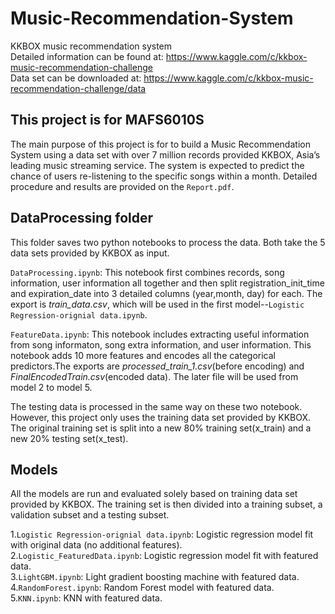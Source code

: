 # Music-Recommendation-System
KKBOX music recommendation system   
Detailed information can be found at: https://www.kaggle.com/c/kkbox-music-recommendation-challenge    
Data set can be downloaded at: https://www.kaggle.com/c/kkbox-music-recommendation-challenge/data


## This project is for MAFS6010S
The main purpose of this project is for to build a Music Recommendation System using a data set with over 7 million records provided KKBOX, Asia’s leading music streaming service. The system is expected to predict the chance of users re-listening to the specific songs within a month. Detailed procedure and results are provided on the `Report.pdf`.


        
## DataProcessing folder 
This folder saves two python notebooks to process the data. Both take the 5 data sets provided by KKBOX as input.   
  
`DataProcessing.ipynb`: This notebook first combines records, song information, user information all together and then split  registration_init_time and expiration_date into 3 detailed columns (year,month, day) for each. The export is *train_data.csv*, which will be used in the first model--`Logistic Regression-orignial data.ipynb`. 
  
`FeatureData.ipynb`: This notebook includes extracting useful information from song informaton, song extra information, and user information. This notebook adds 10 more features and encodes all the categorical predictors.The exports are *processed_train_1.csv*(before encoding) and *FinalEncodedTrain.csv*(encoded data). The later file will be used from model 2 to model 5.  
  
The testing data is processed in the same way on these two notebook. However, this project only uses the training data set provided by KKBOX. The original training set is split into a new 80% training set(x_train) and a new 20% testing set(x_test).   
   
   
## Models
All the models are run and evaluated solely based on training data set provided by KKBOX. The training set is then divided into a training subset, a validation subset and a testing subset.
   
1.`Logistic Regression-orignial data.ipynb`: Logistic regression model fit with original data (no additional features).  
2.`Logistic_FeaturedData.ipynb`: Logistic regression model fit with featured data.  
3.`LightGBM.ipynb`:  Light gradient boosting machine with featured data.  
4.`RandomForest.ipynb`: Random Forest model with featured data.    
5.`KNN.ipynb`: KNN with featured data.


